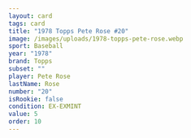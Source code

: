 ```yaml
---
layout: card
tags: card
title: "1978 Topps Pete Rose #20"
image: /images/uploads/1978-topps-pete-rose.webp
sport: Baseball
year: "1978"
brand: Topps
subset: ""
player: Pete Rose
lastName: Rose
number: "20"
isRookie: false
condition: EX-EXMINT
value: 5
order: 10
---
```

